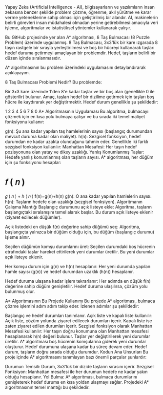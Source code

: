 Yapay Zeka (Artificial Intelligence - AI), bilgisayarların ve yazılımların insan zekasına benzer şekilde problem çözme, öğrenme, akıl yürütme ve karar verme yeteneklerine sahip olması için geliştirilmiş bir alandır. AI, makinelerin belirli görevleri insan müdahalesi olmadan yerine getirebilmesi amacıyla veri işleme, algoritmalar ve istatistiksel yöntemler kullanarak çalışır.

Bu GitHub projesinde yer alan A* algoritması, 8 Taş Bulmacası (8 Puzzle Problem) üzerinde uygulanmış. 8 Taş Bulmacası, 3x3'lük bir kare ızgarada 8 taşın rastgele bir sırayla yerleştirilmesi ve boş bir hücreyi kullanarak taşları hedef duruma getirmeyi amaçlayan bir problemdir. Hedef, taşların belirli bir düzen içinde sıralanmasıdır.

A* algoritmasının bu problem üzerindeki uygulamasını detaylandırarak açıklayayım.

8 Taş Bulmacası Problemi Nedir?
Bu problemde:

Bir 3x3 kare üzerinde 1'den 8'e kadar taşlar ve bir boş alan (genellikle 0 ile gösterilir) bulunur.
Amaç, taşları hedef bir dizilime getirmek için taşları boş hücre ile kaydırarak yer değiştirmektir.
Hedef durum genellikle şu şekildedir:

1 2 3
4 5 6
7 8 0
A* Algoritmasının Uygulaması
Bu algoritma, bulmacayı çözmek için en kısa yolu bulmaya çalışır ve bu sırada iki temel maliyet fonksiyonu kullanır:

g(n): Şu ana kadar yapılan taş hamlelerinin sayısı (başlangıç durumundan mevcut duruma kadar olan maliyet).
h(n): Sezgisel fonksiyon, hedef durumdan ne kadar uzakta olunduğunu tahmin eder. Genellikle iki farklı sezgisel fonksiyon kullanılır:
Manhattan Mesafesi: Her taşın hedef pozisyonuna olan yatay ve dikey uzaklığı.
Yanlış Konumlanmış Taşlar: Hedefe yanlış konumlanmış olan taşların sayısı.
A* algoritması, her düğüm için şu fonksiyonu hesaplar:

𝑓
(
𝑛
)
=
𝑔
(
𝑛
)
+
ℎ
(
𝑛
)
f(n)=g(n)+h(n)
g(n): O ana kadar yapılan hamlelerin sayısı.
h(n): Taşların hedefe olan uzaklığı (sezgisel fonksiyon).
Algoritmanın Çalışma Mantığı
Başlangıç durumunu açık listeye ekle: Algoritma, taşların başlangıçtaki sıralanışını temel alarak başlar. Bu durum açık listeye eklenir (ziyaret edilecek düğümler).

Açık listedeki en düşük f(n) değerine sahip düğümü seç: Algoritma, başlangıçta yalnızca bir düğüm olduğu için, bu düğüm (başlangıç durumu) işleme alınır.

Seçilen düğümün komşu durumlarını üret: Seçilen durumdaki boş hücrenin etrafındaki taşlar hareket ettirilerek yeni durumlar üretilir. Bu yeni durumlar açık listeye eklenir.

Her komşu durum için g(n) ve h(n) hesaplanır: Her yeni durumda yapılan hamle sayısı (g(n)) ve hedef durumdan uzaklık (h(n)) hesaplanır.

Hedef duruma ulaşana kadar işlem tekrarlanır: Her adımda en düşük f(n) değerine sahip düğüm genişletilir. Hedef duruma ulaşılırsa, çözüm yolu bulunmuş olur.

A* Algoritmasının Bu Projede Kullanımı
Bu projede A* algoritması, bulmaca çözme işlemini adım adım takip eder. İzlenen adımlar şu şekildedir:

Başlangıç ve hedef durumları tanımlanır.
Açık liste ve kapalı liste kullanılır: Açık liste, çözüm yolunda ziyaret edilecek durumları içerir. Kapalı liste ise zaten ziyaret edilen durumları içerir.
Sezgisel fonksiyon olarak Manhattan Mesafesi kullanılır: Her taşın doğru konumuna olan Manhattan mesafesi hesaplanarak h(n) değeri bulunur.
Taşlar yer değiştirilerek yeni durumlar üretilir. A* algoritması boş hücrenin komşularına giderek yeni durumlar oluşturur.
Hedef durumuna ulaşana kadar bu süreç devam eder. Hedef durum, taşların doğru sırada olduğu durumdur.
Kodun Ana Unsurları
Bu proje içinde A* algoritmasını tanımlayan bazı önemli parçalar şunlardır:

Durumun Temsili: Durum, 3x3'lük bir dizide taşların sırasını içerir.
Sezgisel Fonksiyon: Manhattan mesafesi ile her durumun hedefe ne kadar yakın olduğu hesaplanır.
Yol Bulma: A* algoritması, bulmaca durumlarını genişleterek hedef duruma en kısa yoldan ulaşmayı sağlar.
Projedeki A* algoritmasının temel mantığı bu şekildedir.
